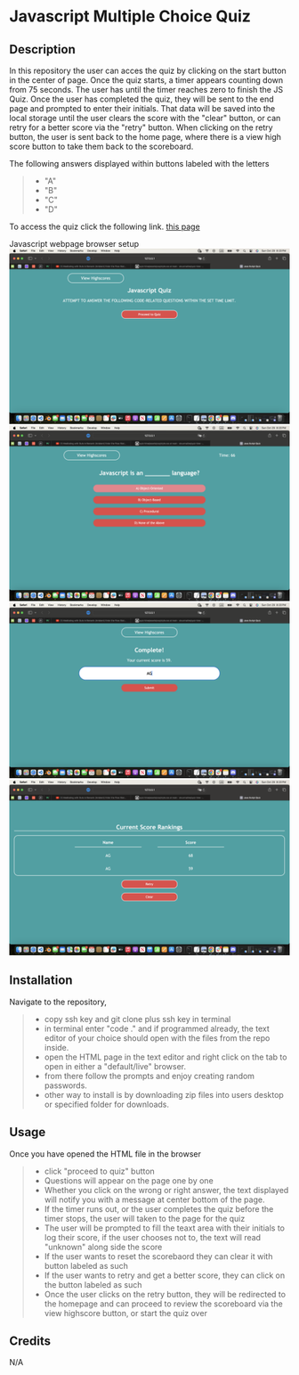 # Javascript Multiple Choice Quiz 

## Description 
In this repository the user can acces the quiz by clicking on the start button in the center of page. Once the quiz starts, a timer appears counting down from 75 seconds. The user has until the timer reaches zero to finish the JS Quiz. Once the user has completed the quiz, they will be sent to the end page and prompted to enter their initials. That data will be saved into the local storage until the user clears the score with the "clear" button, or can retry for a better score via the "retry" button. When clicking on the retry button, the user is sent back to the home page, where there is a view high score button to take them back to the scoreboard.

The following answers displayed within buttons labeled with the letters
>* "A"
>* "B"
>* "C"
>* "D"

To access the quiz click the following link.
[this page](https://utero93.github.io/JS-Quiz-Build/)

Javascript webpage browser setup
![Quiz Start Page](./images/JS-quiz-start.png)
![Javascript Questions](./images/Quiz-questions.png)
![Quiz End Page](./images/Enter-intitals.png)
![Score Board](./images/Score-Board.png)

## Installation
Navigate to the repository,
>* copy ssh key and git clone plus ssh key in terminal
>* in terminal enter "code ." and if programmed already, the text editor of your choice should open with the files from the repo inside.
>* open the HTML page in the text editor and right click on the tab to open in either a "default/live" browser.
>* from there follow the prompts and enjoy creating random passwords.
>* other way to install is by downloading zip files into users desktop or specified folder for downloads.  

## Usage 
Once you have opened the HTML file in the browser
>* click "proceed to quiz" button
>* Questions will appear on the page one by one
>* Whether you click on the wrong or right answer, the text displayed will notify you with a message at center bottom of the page.
>* If the timer runs out, or the user completes the quiz before the timer stops, the user will taken to the page for the quiz
>* The user will be prompted to fill the teaxt area with their initials to log their score, if the user chooses not to, the text will read "unknown" along side the score
>* If the user wants to reset the scorebaord they can clear it with button labeled as such
>* If the user wants to retry and get a better score, they can click on the button labeled as such
>* Once the user clicks on the retry button, they will be redirected to the homepage and can proceed to review the scoreboard via the view highscore button, or start the quiz over

## Credits 
N/A